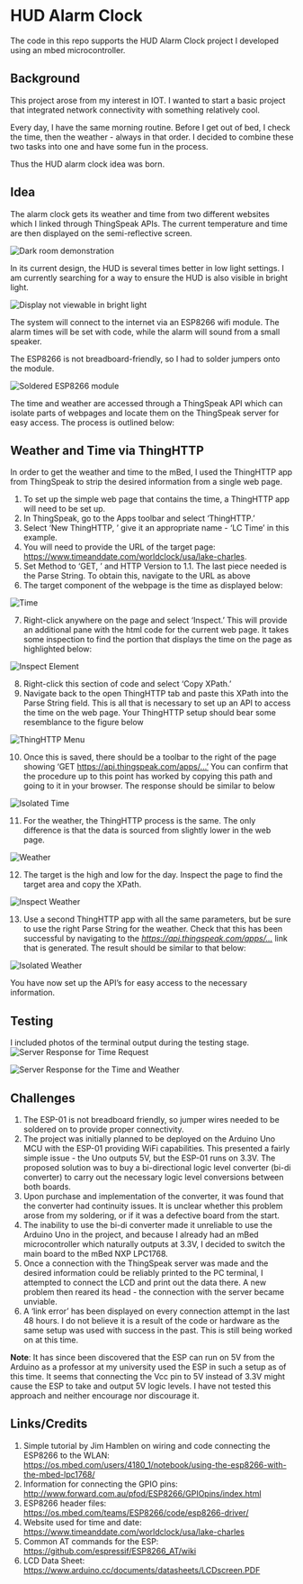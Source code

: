 # HUD Alarm Clock
The code in this repo supports the HUD Alarm Clock project I developed using an mbed microcontroller.

## Background
This project arose from my interest in IOT. I wanted to start a basic project that integrated network connectivity with something relatively cool.

Every day, I have the same morning routine. Before I get out of bed, I check the time, then the weather - always in that order. I decided to combine these two tasks into one and have some fun in the process.

Thus the HUD alarm clock idea was born.

## Idea
The alarm clock gets its weather and time from two different websites which I linked through ThingSpeak APIs. The current temperature and time are then displayed on the semi-reflective screen.

![Dark room demonstration](./images/clock.jpg)

In its current design, the HUD is several times better in low light settings. I am currently searching for a way to ensure the HUD is also visible in bright light.

![Display not viewable in bright light](./images/brightRoom.jpg)

The system will connect to the internet via an ESP8266 wifi module. The alarm times will be set with code, while the alarm will sound from a small speaker.

The ESP8266 is not breadboard-friendly, so I had to solder jumpers onto the module.

![Soldered ESP8266 module](./images/soldering.jpg)

The time and weather are accessed through a ThingSpeak API which can isolate parts of webpages and locate them on the ThingSpeak server for easy access. The process is outlined below:

## Weather and Time via ThingHTTP
In order to get the weather and time to the mBed, I used the ThingHTTP app from ThingSpeak to strip the desired information from a single web page.
1. To set up the simple web page that contains the time, a ThingHTTP app will need to be set up.
2. In ThingSpeak, go to the Apps toolbar and select ‘ThingHTTP.’
3. Select ‘New ThingHTTP, ’ give it an appropriate name - ‘LC Time’ in this example.
4. You will need to provide the URL of the target page: https://www.timeanddate.com/worldclock/usa/lake-charles.
5. Set Method to ‘GET, ’ and HTTP Version to 1.1. The last piece needed is the Parse String. To obtain this, navigate to the URL as above
6. The target component of the webpage is the time as displayed below:

![Time](./images/time.jfif)

7. Right-click anywhere on the page and select ‘Inspect.’ This will provide an additional pane with the html code for the current web page. It takes some inspection to find the portion that displays the time on the page as highlighted below:

![Inspect Element](./images/inspectElement.jfif)

8. Right-click this section of code and select ‘Copy XPath.’
9. Navigate back to the open ThingHTTP tab and paste this XPath into the Parse String field. This is all that is necessary to set up an API to access the time on the web page. Your ThingHTTP setup should bear some resemblance to the figure below

![ThingHTTP Menu](./images/thingHTTP.jfif)

10. Once this is saved, there should be a toolbar to the right of the page showing ‘GET https://api.thingspeak.com/apps/…’ You can confirm that the procedure up to this point has worked by copying this path and going to it in your browser. The response should be similar to below

![Isolated Time](./images/isolatedTime.jfif)

11. For the weather, the ThingHTTP process is the same. The only difference is that the data is sourced from slightly lower in the web page.

![Weather](./images/weather.jfif)

12. The target is the high and low for the day. Inspect the page to find the target area and copy the XPath.

![Inspect Weather](./images/inspectWeather.jfif)

13. Use a second ThingHTTP app with all the same parameters, but be sure to use the right Parse String for the weather. Check that this has been successful by navigating to the *https://api.thingspeak.com/apps/…* link that is generated. The result should be similar to that below:

![Isolated Weather](./images//isolatedWeather.jfif)

  You have now set up the API’s for easy access to the necessary information.


## Testing
I included photos of the terminal output during the testing stage.
![Server Response for Time Request](./images/serverResponse.jfif)


![Server Response for the Time and Weather](./images/serverTimeNWeather.jfif)

## Challenges
1. The ESP-01 is not breadboard friendly, so jumper wires needed to be soldered on to provide proper connectivity.
2. The project was initially planned to be deployed on the Arduino Uno MCU with the ESP-01 providing WiFi capabilities. This presented a fairly simple issue - the Uno outputs 5V, but the ESP-01 runs on 3.3V. The proposed solution was to buy a bi-directional logic level converter (bi-di converter) to carry out the necessary logic level conversions between both boards.
3. Upon purchase and implementation of the converter, it was found that the converter had continuity issues. It is unclear whether this problem arose from my soldering, or if it was a defective board from the start.
4. The inability to use the bi-di converter made it unreliable to use the Arduino Uno in the project, and because I already had an mBed microcontroller which naturally outputs at 3.3V, I decided to switch the main board to the mBed NXP LPC1768.
5. Once a connection with the ThingSpeak server was made and the desired information could be reliably printed to the PC terminal, I attempted to connect the LCD and print out the data there. A new problem then reared its head - the connection with the server became unviable.
6. A ‘link error’ has been displayed on every connection attempt in the last 48 hours. I do not believe it is a result of the code or hardware as the same setup was used with success in the past. This is still being worked on at this time.

**Note**: It has since been discovered that the ESP can run on 5V from the Arduino as a professor at my university used the ESP in such a setup as of this time. It seems that connecting the Vcc pin to 5V instead of 3.3V might cause the ESP to take and output 5V logic levels. I have not tested this approach and neither encourage nor discourage it.

## Links/Credits
1. Simple tutorial by Jim Hamblen on wiring and code connecting the ESP8266 to the WLAN: https://os.mbed.com/users/4180_1/notebook/using-the-esp8266-with-the-mbed-lpc1768/
2. Information for connecting the GPIO pins: http://www.forward.com.au/pfod/ESP8266/GPIOpins/index.html
3. ESP8266 header files: https://os.mbed.com/teams/ESP8266/code/esp8266-driver/
4. Website used for time and date: https://www.timeanddate.com/worldclock/usa/lake-charles
5. Common AT commands for the ESP: https://github.com/espressif/ESP8266_AT/wiki
6. LCD Data Sheet: https://www.arduino.cc/documents/datasheets/LCDscreen.PDF

